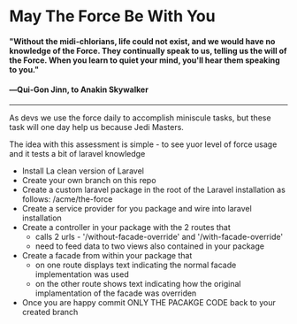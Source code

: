 # May The Force Be With You

#### "Without the midi-chlorians, life could not exist, and we would have no knowledge of the Force. They continually speak to us, telling us the will of the Force. When you learn to quiet your mind, you'll hear them speaking to you."
#### ―Qui-Gon Jinn, to Anakin Skywalker
---------------------------------------

As devs we use the force daily to accomplish miniscule tasks, but these task will one day help us because Jedi Masters.

The idea with this assessment is simple - to see yuor level of force usage and it tests a bit of laravel knowledge

- Install La clean version of Laravel
- Create your own branch on this repo
- Create a custom laravel package in the root of the Laravel installation as follows: <lrvl root>/acme/the-force
- Create a service provider for you package and wire into laravel installation
- Create a controller in your package with the 2 routes that
  - calls 2 urls - '/without-facade-override' and '/with-facade-override'
  - need to feed data to two views also contained in your package
- Create a facade from within your package that
  - on one route displays text indicating the normal facade implementation was used
  - on the other route shows text indicating how the original implamentation of the facade was overriden
- Once you are happy commit ONLY THE PACAKGE CODE back to your created branch
